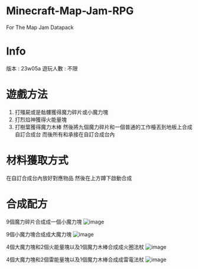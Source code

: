 # Minecraft-Map-Jam-RPG
For The Map Jam Datapack

# Info
版本 : 23w05a
遊玩人數 : 不限

# 遊戲方法

1. 打殭屍或是骷髏獲得魔力碎片或小魔力塊
2. 打烈焰神獲得火能量塊
3. 打樹葉獲得魔力木棒
然後將九個魔力碎片和一個普通的工作檯丟到地板上合成自訂合成台
而後所有和承接在自訂合成台內

# 材料獲取方式

在自訂合成台內放好對應物品
然後在上方蹲下啟動合成

# 合成配方

9個魔力碎片合成成一個小魔力塊
![image](https://user-images.githubusercontent.com/92923578/216677963-bdf5eff1-ca58-4ac6-8959-c22c7d1cc531.png)

9個小魔力塊合成成大魔力塊
![image](https://user-images.githubusercontent.com/92923578/216678276-4c8060a7-7973-4cd0-95b4-b1d8501acd14.png)

4個大魔力塊和2個火能量塊以及1個魔力木棒合成成火圈法杖
![image](https://user-images.githubusercontent.com/92923578/216678489-7e0c84dc-5e9c-4bf3-9dfe-08312d2e86de.png)

4個大魔力塊和2個雷能量塊以及1個魔力木棒合成成雷電法杖
![image](https://user-images.githubusercontent.com/92923578/216678775-c9864f89-dddd-4304-8216-da405522aa83.png)
